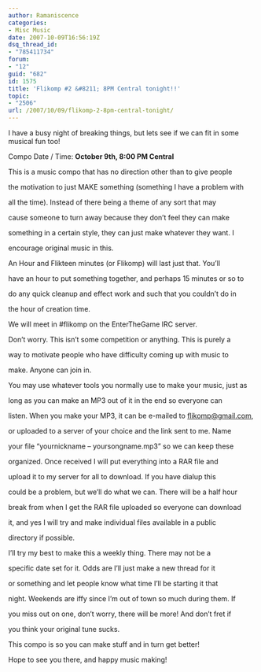 ```yaml
---
author: Ramaniscence
categories:
- Misc Music
date: 2007-10-09T16:56:19Z
dsq_thread_id:
- "785411734"
forum:
- "12"
guid: "682"
id: 1575
title: 'Flikomp #2 &#8211; 8PM Central tonight!!'
topic:
- "2506"
url: /2007/10/09/flikomp-2-8pm-central-tonight/
---
```


I have a busy night of breaking things, but lets see if we can fit in some musical fun too!

Compo Date / Time: **October 9th, 8:00 PM Central**

This is a music compo that has no direction other than to give people
  
the motivation to just MAKE something (something I have a problem with
  
all the time). Instead of there being a theme of any sort that may
  
cause someone to turn away because they don&#8217;t feel they can make
  
something in a certain style, they can just make whatever they want. I
  
encourage original music in this.

An Hour and Flikteen minutes (or Flikomp) will last just that. You&#8217;ll
  
have an hour to put something together, and perhaps 15 minutes or so to
  
do any quick cleanup and effect work and such that you couldn&#8217;t do in
  
the hour of creation time.

We will meet in #flikomp on the EnterTheGame IRC server.
  
Don&#8217;t worry. This isn&#8217;t some competition or anything. This is purely a
  
way to motivate people who have difficulty coming up with music to
  
make. Anyone can join in.

You may use whatever tools you normally use to make your music, just as
  
long as you can make an MP3 out of it in the end so everyone can
  
listen. When you make your MP3, it can be e-mailed to <flikomp@gmail.com>,
  
or uploaded to a server of your choice and the link sent to me. Name
  
your file &#8220;yournickname &#8211; yoursongname.mp3&#8221; so we can keep these
  
organized. Once received I will put everything into a RAR file and
  
upload it to my server for all to download. If you have dialup this
  
could be a problem, but we&#8217;ll do what we can. There will be a half hour
  
break from when I get the RAR file uploaded so everyone can download
  
it, and yes I will try and make individual files available in a public
  
directory if possible.

I&#8217;ll try my best to make this a weekly thing. There may not be a
  
specific date set for it. Odds are I&#8217;ll just make a new thread for it
  
or something and let people know what time I&#8217;ll be starting it that
  
night. Weekends are iffy since I&#8217;m out of town so much during them. If
  
you miss out on one, don&#8217;t worry, there will be more! And don&#8217;t fret if
  
you think your original tune sucks. 

This compo is so you can make stuff and in turn get better!

Hope to see you there, and happy music making!